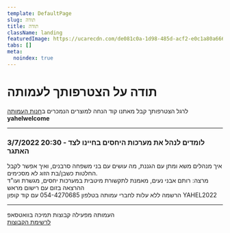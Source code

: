 ```yaml
---
template: DefaultPage
slug: תודה
title: תודה
className: landing
featuredImage: https://ucarecdn.com/de081c0a-1d98-485d-acf2-e0c1a80a6661/
tabs: []
meta:
  noindex: true
---
```


# תודה על הצטרפותך לעמותה

לרגל הצטרפותך קבל מאתנו קוד הנחה למוצרים הנמכרים ב[חנות העמותה](/חנות)  
**yahelwelcome**

<hr/>

### 3/7/2022 20:30 - לומדים לנהל את מערכות היחסים בחיינו לצד האתגר

איך מנהלים משא ומתן עם הגננת, מה עושים עם בני משפחה סרבנים, ואיך אפשר לקבל החלטות כשבן/בת הזוג לא מסכימים.  
מרצה: רותם אבני נעים, מאמנת לתקשורת מיטבית במערכות יחסים, מגשרת ועו"ד  
ההרצאה בזום עם רישום מראש  
הרשמה ללא עלות לחברי עמותה בטלפון 054-4270685 עם קוד קופון YAHEL2022

<hr/>

העמותה מפעילה קבוצות תמיכה בוואטסאפ  
[לרשימת הקבוצות](/whatsapp)
